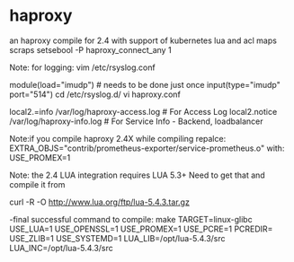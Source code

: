 # haproxy
an haproxy compile for 2.4 with support of kubernetes lua and acl maps 
scraps
setsebool -P haproxy_connect_any 1

Note: for logging:
 vim /etc/rsyslog.conf

module(load="imudp") # needs to be done just once
input(type="imudp" port="514")
 cd /etc/rsyslog.d/
 vi haproxy.conf

local2.=info     /var/log/haproxy-access.log    # For Access Log
local2.notice    /var/log/haproxy-info.log      # For Service Info - Backend, loadbalancer

Note:if you compile haproxy 2.4X while compiling repalce:
EXTRA_OBJS="contrib/prometheus-exporter/service-prometheus.o"
with:
USE_PROMEX=1

Note: the 2.4 LUA integration requires LUA 5.3+ 
Need to get that and compile it from

curl -R -O http://www.lua.org/ftp/lua-5.4.3.tar.gz

-final successful command to compile: 
make TARGET=linux-glibc USE_LUA=1 USE_OPENSSL=1 USE_PROMEX=1 USE_PCRE=1 PCREDIR= USE_ZLIB=1 USE_SYSTEMD=1 LUA_LIB=/opt/lua-5.4.3/src LUA_INC=/opt/lua-5.4.3/src 

